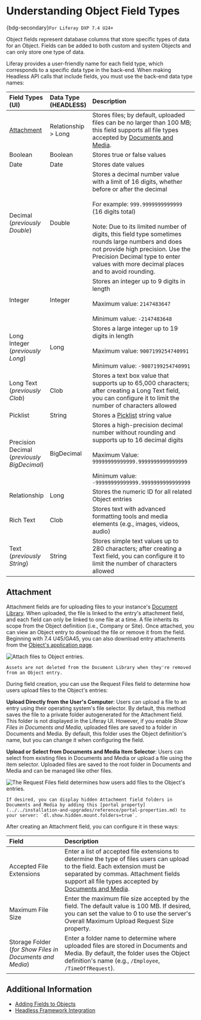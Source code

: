 # Understanding Object Field Types

{bdg-secondary}`For Liferay DXP 7.4 U24+`

Object fields represent database columns that store specific types of data for an Object. Fields can be added to both custom and system Objects and can only store one type of data.

Liferay provides a user-friendly name for each field type, which corresponds to a specific data type in the back-end. When making Headless API calls that include fields, you must use the back-end data type names:

| Field Types (UI) | Data Type (HEADLESS) | Description |
| :--- | :--- | :--- |
| [Attachment](#attachment) | Relationship > Long | Stores files; by default, uploaded files can be no larger than 100 MB; this field supports all file types accepted by [Documents and Media](../../content-authoring-and-management/documents-and-media.md). |
| Boolean | Boolean | Stores true or false values |
| Date | Date | Stores date values |
| Decimal (*previously Double*) | Double | Stores a decimal number value with a limit of 16 digits, whether before or after the decimal <br><br> For example: `999.9999999999999` (16 digits total) <br><br> Note: Due to its limited number of digits, this field type sometimes rounds large numbers and does not provide high precision. Use the Precision Decimal type to enter values with more decimal places and to avoid rounding. |
| Integer | Integer | Stores an integer up to 9 digits in length <br><br> Maximum value: `2147483647` <br><br> Minimum value: `-2147483648` |
| Long Integer (*previously Long*) | Long | Stores a large integer up to 19 digits in length <br><br> Maximum value: `9007199254740991` <br><br> Minimum value: `-9007199254740991` |
| Long Text (*previously Clob*) | Clob | Stores a text box value that supports up to 65,000 characters; after creating a Long Text field, you can configure it to limit the number of characters allowed |
| Picklist | String | Stores a [Picklist](./picklists.md) string value |
| Precision Decimal (*previously BigDecimal*) | BigDecimal | Stores a high-precision decimal number without rounding and supports up to 16 decimal digits <br><br> Maximum Value: `99999999999999.9999999999999999` <br><br> Minimum value: `-99999999999999.9999999999999999` |
| Relationship | Long | Stores the numeric ID for all related Object entries |
| Rich Text | Clob | Stores text with advanced formatting tools and media elements (e.g., images, videos, audio) |
| Text (*previously String*) | String | Stores simple text values up to 280 characters; after creating a Text field, you can configure it to limit the number of characters allowed |

## Attachment

Attachment fields are for uploading files to your instance's [Document Library](../../system-administration/file-storage.md). When uploaded, the file is linked to the entry's attachment field, and each field can only be linked to one file at a time. A file inherits its scope from the Object definition (i.e., Company or Site). Once attached, you can view an Object entry to download the file or remove it from the field. Beginning with 7.4 U45/GA45, you can also download entry attachments from the [Object's application page](./creating-and-managing-objects/designing-object-views.md).

![Attach files to Object entries.](./understanding-object-field-types/images/01.png)

```{important}
Assets are not deleted from the Document Library when they're removed from an Object entry.
```

During field creation, you can use the Request Files field to determine how users upload files to the Object's entries:

**Upload Directly from the User's Computer**: Users can upload a file to an entry using their operating system's file selector. By default, this method saves the file to a private folder autogenerated for the Attachment field. This folder is not displayed in the Liferay UI. However, if you enable *Show Files in Documents and Media*, uploaded files are saved to a folder in Documents and Media. By default, this folder uses the Object definition's name, but you can change it when configuring the field.

**Upload or Select from Documents and Media Item Selector**: Users can select from existing files in Documents and Media or upload a file using the item selector. Uploaded files are saved to the root folder in Documents and Media and can be managed like other files.

![The Request Files field determines how users add files to the Object's entries.](./understanding-object-field-types/images/02.png)

```{note}
If desired, you can display hidden Attachment field folders in Documents and Media by adding this [portal property](../../installation-and-upgrades/reference/portal-properties.md) to your server: `dl.show.hidden.mount.folders=true`. 
```

After creating an Attachment field, you can configure it in these ways:

| Field | Description |
| :--- | :--- |
| Accepted File Extensions | Enter a list of accepted file extensions to determine the type of files users can upload to the field. Each extension must be separated by commas. Attachment fields support all file types accepted by [Documents and Media](../../content-authoring-and-management/documents-and-media.md). |
| Maximum File Size | Enter the maximum file size accepted by the field. The default value is 100 MB. If desired, you can set the value to 0 to use the server's Overall Maximum Upload Request Size property. |
| Storage Folder (*for Show Files in Documents and Media*) | Enter a folder name to determine where uploaded files are stored in Documents and Media. By default, the folder uses the Object definition's name (e.g., `/Employee`, `/TimeOffRequest`). |

<!-- ## Picklist -->

<!-- 
## Text Fields

### Text

### Long Text

### Rich Text

Use this field type to create rich text compositions that include images, links, and other elements.

## Numeric Fields 

### Integer

### Long Integer

### Decimal

### Precision Decimal

## Relationship Fields
-->

## Additional Information

* [Adding Fields to Objects](./creating-and-managing-objects/adding-fields-to-objects.md)
* [Headless Framework Integration](./understanding-object-integrations/headless-framework-integration.md)
